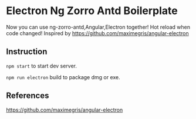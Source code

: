 # Electron Ng Zorro Antd Boilerplate

Now you can use ng-zorro-antd,Angular,Electron together! Hot reload when code changed!
Inspired by https://github.com/maximegris/angular-electron

## Instruction

`npm start` to start dev server.

`npm run electron` build to package dmg or exe.

## References

https://github.com/maximegris/angular-electron
